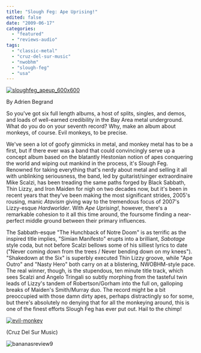 ```yaml
---
title: "Slough Feg: Ape Uprising!"
edited: false
date: "2009-06-17"
categories:
  - "featured"
  - "reviews-audio"
tags:
  - "classic-metal"
  - "cruz-del-sur-music"
  - "nwobhm"
  - "slough-feg"
  - "usa"
---
```


[![sloughfeg_apeup_600x600](http://www.hellbound.ca/wp-content/uploads/2009/06/sloughfeg_apeup_600x600-300x300.jpg "sloughfeg_apeup_600x600")](http://www.hellbound.ca/wp-content/uploads/2009/06/sloughfeg_apeup_600x600.jpg)

By Adrien Begrand

So you've got six full length albums, a host of splits, singles, and demos, and loads of well-earned credibility in the Bay Area metal underground. What do you do on your seventh record? Why, make an album about monkeys, of course. Evil monkeys, to be precise.

We've seen a lot of goofy gimmicks in metal, and monkey metal has to be a first, but if there ever was a band that could convincingly serve up a concept album based on the blatantly Hestonian notion of apes conquering the world and wiping out mankind in the process, it's Slough Feg. Renowned for taking everything that's nerdy about metal and selling it all with unblinking seriousness, the band, led by guitarist/singer extraordinaire Mike Scalzi, has been treading the same paths forged by Black Sabbath, Thin Lizzy, and Iron Maiden for nigh on two decades now, but it's been in recent years that they've been making the most significant strides, 2005's rousing, manic _Atavism_ giving way to the tremendous focus of 2007's Lizzy-esque _Hardworlder_. With _Ape Uprising!_, however, there's a remarkable cohesion to it all this time around, the foursome finding a near-perfect middle ground between their primary influences.

The Sabbath-esque "The Hunchback of Notre Doom" is as terrific as the inspired title implies, "Simian Manifesto" erupts into a brilliant, _Sabotage_ style coda, but not before Scalzi bellows some of his silliest lyrics to date ("Never coming down from the trees / Never bending down on my knees"). "Shakedown at the Six" is superbly executed Thin Lizzy groove, while "Ape Outro" and "Nasty Hero" both carry on at a blistering, NWOBHM-style pace. The real winner, though, is the stupendous, ten minute title track, which sees Scalzi and Angelo Tringali so subtly morphing from the tasteful twin leads of Lizzy's tandem of Robertson/Gorham into the full on, galloping breaks of Maiden's Smith/Murray duo. The record might be a bit preoccupied with those damn dirty apes, perhaps distractingly so for some, but there's absolutely no denying that for all the monkeying around, this is one of the finest efforts Slough Feg has ever put out. Hail to the chimp!

[![evil-monkey](http://www.hellbound.ca/wp-content/uploads/2009/06/evil-monkey-300x274.jpg "evil-monkey")](http://www.hellbound.ca/wp-content/uploads/2009/06/evil-monkey.jpg)

(Cruz Del Sur Music)

![bananasreview9](http://www.hellbound.ca/wp-content/uploads/2009/06/bananasreview9.png "bananasreview9")
